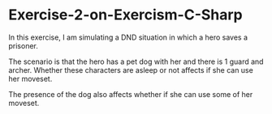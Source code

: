 # Exercise-2-on-Exercism-C-Sharp
In this exercise, I am simulating a DND situation in which a hero saves a prisoner.

The scenario is that the hero has a pet dog with her and there is 1 guard and archer. Whether these characters are asleep or not affects if she can use her moveset.

The presence of the dog also affects whether if she can use some of her moveset.
